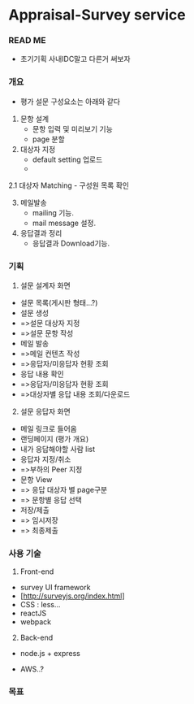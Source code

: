 # Appraisal-Survey service
### READ ME
 - 초기기획 사내IDC말고 다른거 써보자


### 개요
 * 평가 설문 구성요소는 아래와 같다
 1. 문항 설계
    - 문항 입력 및 미리보기 기능
    - page 분할
 2. 대상자 지정
    - default setting 업로드
    -  
 
 2.1 대상자 Matching
    - 구성원 목록 확인
 
 3. 메일발송
    - mailing 기능.
    - mail message 설정.
 4. 응답결과 정리
    - 응답결과 Download기능.
 
 
 ### 기획
 1. 설문 설계자 화면
  - 설문 목록(게시판 형태...?)
  - 설문 생성
  - =>설문 대상자 지정
  - =>설문 문항 작성
  - 메일 발송
  - =>메일 컨텐츠 작성
  - =>응답자/미응답자 현황 조회
  - 응답 내용 확인
  - =>응답자/미응답자 현황 조회
  - =>대상자별 응답 내용 조회/다운로드
    
 2. 설문 응답자 화면
  - 메일 링크로 들어옴
  - 랜딩페이지 (평가 개요)
  - 내가 응답해야할 사람 list
  - 응답자 지정/취소
  - =>부하의 Peer 지정
  - 문항 View
  - => 응답 대상자 별 page구분
  - => 문항별 응답 선택
  - 저장/제출
  - => 임시저장
  - => 최종제출
  

### 사용 기술
 1. Front-end
  - survey UI framework
  - [http://surveyjs.org/index.html]
  - CSS : less...
  - reactJS
  - webpack
 
 2. Back-end
  - node.js + express
  
  - AWS..?
  
  
### 목표
